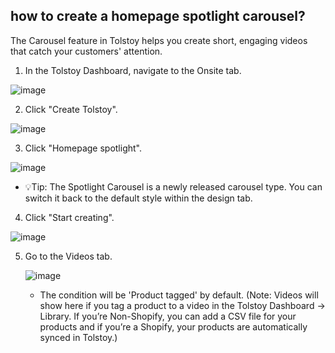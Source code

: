 ## how to create a homepage spotlight carousel?

The Carousel feature in Tolstoy helps you create short, engaging videos that catch your customers' attention.

1. In the Tolstoy Dashboard, navigate to the Onsite tab.

  ![image](https://github.com/user-attachments/assets/ccbb7f2c-e4c9-4c34-a868-8a4c23e9fa14)


2. Click "Create Tolstoy".

![image](https://github.com/user-attachments/assets/18f42325-f4d5-446f-b671-8719dc3459d1)


3. Click "Homepage spotlight".

![image](https://github.com/user-attachments/assets/b478ed66-03d0-45e2-9200-5b9c5b9af80e)



   - 💡Tip: The Spotlight Carousel is a newly released carousel type. You can switch it back to the default style within the design tab.
    
4. Click "Start creating".

![image](https://github.com/user-attachments/assets/24b191f6-fa9a-43d0-8e8c-35300b813eee)




5. Go to the Videos tab.

   ![image](https://github.com/GoTolstoy/tolstoy-toly-kb/assets/159800692/e29220f2-94da-4edf-9d11-26e5ac689ef3)

   - The condition will be 'Product tagged' by default. (Note: Videos will show here if you tag a product to a video in the Tolstoy Dashboard -> Library. If you’re Non-Shopify, you can add a CSV file for your products and if you’re a Shopify, your products are automatically synced in Tolstoy.)
